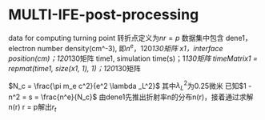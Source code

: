 # MULTI-IFE-post-processing
data for computing turning point
转折点定义为$nr=p$
数据集中包含
dene1，electron number density(cm^-3), 即$n^e$，120*130矩阵
x1，interface position(cm)；120*130矩阵
time1, simulation time(s)；1*130矩阵
timeMatrix1 =  repmat(time1, size(x1, 1), 1)；120*130矩阵

$N_c = \frac{\pi m_e c^2}{e^2 \lambda _L^2}$
其中$\lambda _L^2$为0.25微米
已知$1 - n^2 = s = \frac{n^e}{N_c}$
由dene1先推出折射率n的分布n(r)，接着通过求解n(r) r = p解出$r_t$
